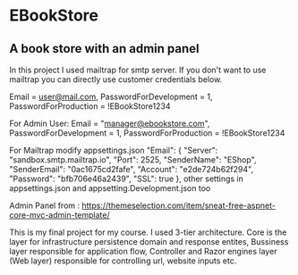 # EBookStore
## A book store with an admin panel
In this project I used mailtrap for smtp server. If you don't want to use mailtrap you can directly use customer credentials below.

Email = user@mail.com,
PasswordForDevelopment = 1,
PasswordForProduction = !EBookStore1234

For Admin User: 
Email = "manager@ebookstore.com",
PasswordForDevelopment = 1,
PasswordForProduction = !EBookStore1234

For Mailtrap modify appsettings.json
  "Email": {
    "Server": "sandbox.smtp.mailtrap.io",
    "Port": 2525,
    "SenderName": "EShop",
    "SenderEmail": "0ac1675cd2fafe",
    "Account": "e2de724b62f294",
    "Password": "bfb706e46a2439",
    "SSL": true
  },
  other settings in appsettings.json and appsetting.Development.json too

  Admin Panel from : https://themeselection.com/item/sneat-free-aspnet-core-mvc-admin-template/

This is my final project for my course. I used 3-tier architecture. Core is the layer for infrastructure persistence domain and response entites,
Bussiness layer responsible for application flow, Controller and Razor engines layer (Web layer) responsible for controlling url, website inputs etc.
